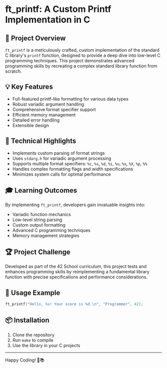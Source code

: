 # ft_printf: A Custom Printf Implementation in C

## 🚀 Project Overview

`ft_printf` is a meticulously crafted, custom implementation of the standard C library's `printf` function, designed to provide a deep dive into low-level C programming techniques. This project demonstrates advanced programming skills by recreating a complex standard library function from scratch.

## 💡 Key Features

- Full-featured printf-like formatting for various data types
- Robust variadic argument handling
- Comprehensive format specifier support
- Efficient memory management
- Detailed error handling
- Extensible design

## 🔧 Technical Highlights

- Implements custom parsing of format strings
- Uses `stdarg.h` for variadic argument processing
- Supports multiple format specifiers: `%c`, `%s`, `%d`, `%i`, `%u`, `%x`, `%X`, `%p`, `%%`
- Handles complex formatting flags and width specifications
- Minimizes system calls for optimal performance

## 🎓 Learning Outcomes

By implementing `ft_printf`, developers gain invaluable insights into:
- Variadic function mechanics
- Low-level string parsing
- Custom output formatting
- Advanced C programming techniques
- Memory management strategies

## 🏆 Project Challenge

Developed as part of the 42 School curriculum, this project tests and enhances programming skills by reimplementing a fundamental library function with precise specifications and performance considerations.

## 🌟 Usage Example

```c
ft_printf("Hello, %s! Your score is %d.\n", "Programmer", 42);
```

## 📦 Installation

1. Clone the repository
2. Run `make` to compile
3. Use the library in your C projects

---

Happy Coding! 🚀📚
